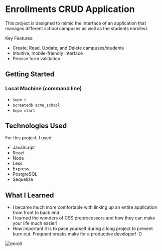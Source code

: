 # Enrollments CRUD Application

This project is designed to mimic the interface of an application that manages different school campuses as well as the students enrolled.

Key Features:

<ul>
<li>Create, Read, Update, and Delete campuses/students</li>
<li>Intuitive, mobile-friendly interface</li>
<li>Precise form validation</li>
</ul>

## Getting Started
### Local Machine (command line)
- <code>$npm i</code>
- <code>$createdb acme_school</code>
- <code>$npm start</code>

## Technologies Used

For this project, I used: 
- JavaScript
- React
- Node
- Less
- Express
- PostgreSQL
- Sequelize

## What I Learned
- I became much more comfortable with linking up an entire application from front to back end.
- I learned the wonders of CSS preprocessors and how they can make your life much easier!
- How important it is to pace yourself during a long project to prevent burn out. Frequent breaks make for a productive developer! :D

![enroll](https://user-images.githubusercontent.com/80434233/200430367-84067c04-fd22-4fc8-9dd8-59e0160c3cee.png)

